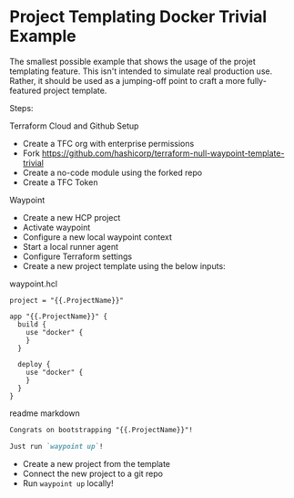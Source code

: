 # Project Templating Docker Trivial Example

The smallest possible example that shows the usage of the projet templating feature.
This isn't intended to simulate real production use. Rather, it should be
used as a jumping-off point to craft a more fully-featured
project template.

Steps:

Terraform Cloud and Github Setup
- Create a TFC org with enterprise permissions
- Fork https://github.com/hashicorp/terraform-null-waypoint-template-trivial
- Create a no-code module using the forked repo
- Create a TFC Token

Waypoint
- Create a new HCP project
- Activate waypoint
- Configure a new local waypoint context
- Start a local runner agent
- Configure Terraform settings
- Create a new project  template using the below inputs:

waypoint.hcl
```hcl
project = "{{.ProjectName}}"

app "{{.ProjectName}}" {
  build {
    use "docker" {
    }
  }

  deploy {
    use "docker" {
    }
  }
}
```

readme markdown
```markdown
Congrats on bootstrapping "{{.ProjectName}}"!

Just run `waypoint up`!
```

- Create a new project from the template
- Connect the new project to a git repo
- Run `waypoint up` locally!